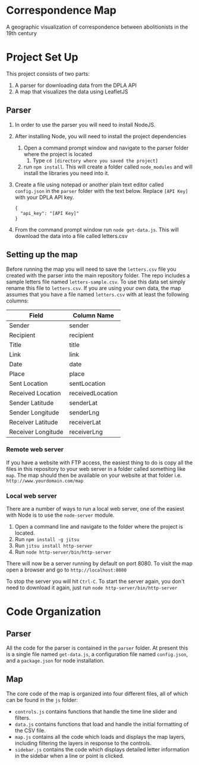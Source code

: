 # Correspondence Map
A geographic visualization of correspondence between abolitionists in the 19th century

# Project Set Up
This project consists of two parts:

1. A parser for downloading data from the DPLA API
2. A map that visualizes the data using LeafletJS

## Parser
1. In order to use the parser you will need to install NodeJS.
2. After installing Node, you will need to install the project dependencies
   1. Open a command prompt window and navigate to the parser folder where the project is located
      1. Type `cd [directory where you saved the project]`
   2. run `npm install`. This will create a folder called `node_modules` and will install the libraries you need into it.
3. Create a file using notepad or another plain text editor called `config.json` in the `parser` folder with the text below. Replace `[API Key]` with your DPLA API key.

   ```
   {
     "api_key": "[API Key]"
   }
   ```
4. From the command prompt window run `node get-data.js`. This will download the data into a file called letters.csv

## Setting up the map
Before running the map you will need to save the `letters.csv` file you created with the parser into the main repository folder. The repo includes a sample letters file named `letters-sample.csv`. To use this data set simply rename this file to `letters.csv`. If you are using your own data, the map assumes that you have a file named `letters.csv` with at least the following columns:

| Field              | Column Name      |
| ------------------ | ---------------- |
| Sender             | sender           |
| Recipient          | recipient        |
| Title              | title            |
| Link               | link             |
| Date               | date             |
| Place              | place            |
| Sent Location      | sentLocation     |
| Received Location  | receivedLocation |
| Sender Latitude    | senderLat        |
| Sender Longitude   | senderLng        |
| Receiver Latitude  | receiverLat      |
| Receiver Longitude | receiverLng      |

### Remote web server
If you have a website with FTP access, the easiest thing to do is copy all the files in this repository to your web server in a folder called something like `map`. The map should then be available on your website at that folder i.e. `http://www.yourdomain.com/map`

### Local web server
There are a number of ways to run a local web server, one of the easiest with Node is to use the `node-server` module.

1. Open a command line and navigate to the folder where the project is located.
2. Run `npm install -g jitsu`
3. Run `jitsu install http-server`
4. Run `node http-server/bin/http-server`

There will now be a server running by default on port 8080. To visit the map open a browser and go to `http://localhost:8080`

To stop the server you will hit `Ctrl-C`. To start the server again, you don't need to download it again, just run `node http-server/bin/http-server`

# Code Organization

## Parser
All the code for the parser is contained in the `parser` folder. At present this is a single file named `get-data.js`, a configuration file named `config.json`, and a `package.json` for node installation.

## Map
The core code of the map is organized into four different files, all of which can be found in the `js` folder:

* `controls.js` contains functions that handle the time line slider and filters.
* `data.js` contains functions that load and handle the initial formatting of the CSV file.
* `map.js` contains all the code which loads and displays the map layers, including filtering the layers in response to the controls.
* `sidebar.js` contains the code which displays detailed letter information in the sidebar when a line or point is clicked.
